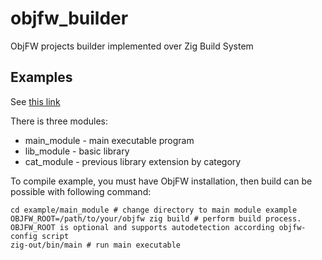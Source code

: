 # objfw_builder
ObjFW projects builder implemented over Zig Build System

## Examples
See [this link](example)

There is three modules:
* main_module - main executable program
* lib_module - basic library
* cat_module - previous library extension by category

To compile example, you must have ObjFW installation, then build can be possible with following command:
```
cd example/main_module # change directory to main module example
OBJFW_ROOT=/path/to/your/objfw zig build # perform build process. OBJFW_ROOT is optional and supports autodetection according objfw-config script
zig-out/bin/main # run main executable
```
